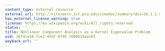 ```yaml
---
content_type: external-resource
external_url: http://citeseerx.ist.psu.edu/viewdoc/summary?doi=10.1.1.53.8911
has_external_license_warning: true
license: https://en.wikipedia.org/wiki/All_rights_reserved
status: ''
title: Nonlinear Component Analysis as a Kernel Eigenvalue Problem
uid: 26f3ca10-7ce2-45ef-8f05-7089019aa203
wayback_url: ''
---
```

